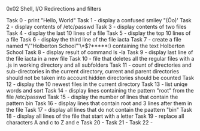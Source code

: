 0x02 Shell, I/O Redirections and filters

Task 0 - print "Hello, World"
Task 1 - display a confused smiley "(Ôo)'
Task 2 - display contents of /etc/passwd
Task 3 - display contents of two files
Task 4 - display the last 10 lines of a file
Task 5 - display the top 10 lines of a file
Task 6 - display the third line of the file iacta
Task 7 - create a file named \*\\'"Holberton School"\'\\*$\?\*\*\*\*\*:) containing the text Holberton School
Task 8 - display result of command ls -la 
Task 9 - display last line of the file iacta in a new file
Task 10 - file that deletes all the regular files with a .js in working directory and all subfolders
Task 11 - count of directories and sub-directories in the current directory, current and parent directories should not be taken into account hidden directories should be counted
Task 12 - display the 10 newest files in the current directory
Task 13 - list uniqe words and sort
Task 14 - display lines containing the pattern "root" from the file /etc/passwd
Task 15 - display the number of lines that contain the pattern bin
Task 16 - display lines that contain root and 3 lines after them in the file
Task 17 - display all lines that do not contain the paattern "bin"
Task 18 - display all lines of the file that start with a letter
Task 19 - replace all characters A and c to Z and e
Task 20 -
Task 21 -
Task 22 - 